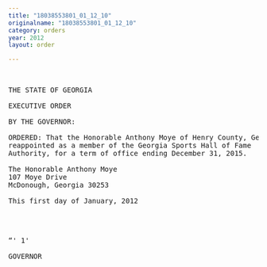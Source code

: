 ```yaml
---
title: "18038553801_01_12_10"
originalname: "18038553801_01_12_10"
category: orders
year: 2012
layout: order

---
```

<pre>
  

THE STATE OF GEORGIA

EXECUTIVE ORDER

BY THE GOVERNOR:

ORDERED: That the Honorable Anthony Moye of Henry County, Georgia, is
reappointed as a member of the Georgia Sports Hall of Fame
Authority, for a term of office ending December 31, 2015.

The Honorable Anthony Moye
107 Moye Drive
McDonough, Georgia 30253

This first day of January, 2012

 
    

“' 1' 

GOVERNOR

</pre>
